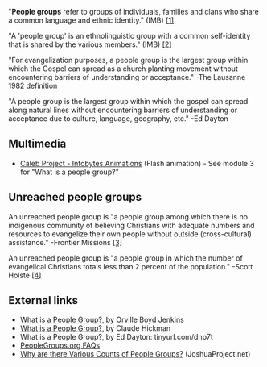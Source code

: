 "**People groups** refer to groups of individuals, families and
clans who share a common language and ethnic identity." (IMB)
[[1]](http://www.imb.org/centralasia/path/UPG.html)

"A 'people group' is an ethnolinguistic group with a common
self-identity that is shared by the various members." (IMB)
[[2]](http://www.imb.org/globalresearch/what_is_a_people_group.htm)

"For evangelization purposes, a people group is the largest group
within which the Gospel can spread as a church planting movement
without encountering barriers of understanding or acceptance." -The
Lausanne 1982 definition

"A people group is the largest group within which the gospel can
spread along natural lines without encountering barriers of
understanding or acceptance due to culture, language, geography,
etc." -Ed Dayton

## Multimedia

-   [Caleb Project - Infobytes Animations](http://www.calebproject.org/main.php/news_and_interactive/infobytes_animations)
    (Flash animation) - See module 3 for "What is a people group?"

## Unreached people groups

An unreached people group is "a people group among which there is
no indigenous community of believing Christians with adequate
numbers and resources to evangelize their own people without
outside (cross-cultural) assistance." -Frontier Missions
[[3]](http://www.bgcworld.org/cplantin/frontier.htm)

An unreached people group is "a people group in which the number of
evangelical Christians totals less than 2 percent of the
population." -Scott Holste
[[4]](http://www.imb.org/centralasia/path/UPG.html)

## External links

-   [What is a People Group?](http://www.imb.org/globalresearch/what_is_a_people_group.htm),
    by Orville Boyd Jenkins
-   [What is a People Group?](http://www.thetravelingteam.org/2000/articles/pg1.shtml),
    by Claude Hickman
-   What is a People Group?, by Ed Dayton: tinyurl.com/dnp7t
-   [PeopleGroups.org FAQs](http://www.peoplegroups.org/faqs.aspx)
-   [Why are there Various Counts of People Groups?](http://www.joshuaproject.net/numbers.php)
    (JoshuaProject.net)



